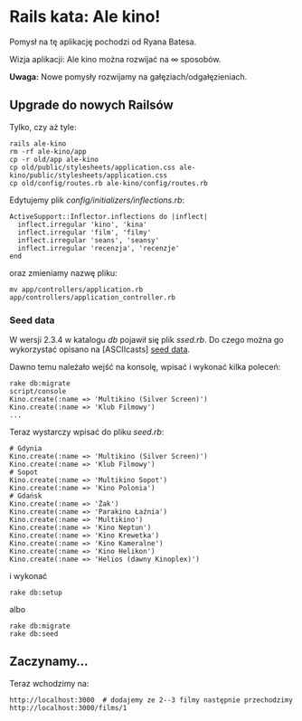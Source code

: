 # Rails kata: Ale kino!

Pomysł na tę aplikację pochodzi od Ryana Batesa.

Wizja aplikacji: Ale kino można rozwijać na ∞ sposobów.

**Uwaga:** Nowe pomysły rozwijamy na gałęziach/odgałęzieniach.


## Upgrade do nowych Railsów

Tylko, czy aż tyle:

    rails ale-kino
    rm -rf ale-kino/app
    cp -r old/app ale-kino
    cp old/public/stylesheets/application.css ale-kino/public/stylesheets/application.css
    cp old/config/routes.rb ale-kino/config/routes.rb

Edytujemy plik *config/initializers/inflections.rb*:

    ActiveSupport::Inflector.inflections do |inflect|
      inflect.irregular 'kino', 'kina'
      inflect.irregular 'film', 'filmy'
      inflect.irregular 'seans', 'seansy'
      inflect.irregular 'recenzja', 'recenzje'
    end

oraz zmieniamy nazwę pliku:

    mv app/controllers/application.rb app/controllers/application_controller.rb


### Seed data 

W wersji 2.3.4 w katalogu *db* pojawił się plik *ssed.rb*.
Do czego można go wykorzystać opisano na [ASCIIcasts] [seed data].

Dawno temu należało wejść na konsolę, wpisać i wykonać kilka poleceń:

    rake db:migrate
    script/console
    Kino.create(:name => 'Multikino (Silver Screen)')
    Kino.create(:name => 'Klub Filmowy')
    ...

Teraz wystarczy wpisać do pliku *seed.rb*:

    # Gdynia
    Kino.create(:name => 'Multikino (Silver Screen)')
    Kino.create(:name => 'Klub Filmowy')
    # Sopot
    Kino.create(:name => 'Multikino Sopot')
    Kino.create(:name => 'Kino Polonia')
    # Gdańsk
    Kino.create(:name => 'Żak')
    Kino.create(:name => 'Parakino Łaźnia')
    Kino.create(:name => 'Multikino')
    Kino.create(:name => 'Kino Neptun')
    Kino.create(:name => 'Kino Krewetka')
    Kino.create(:name => 'Kino Kameralne')
    Kino.create(:name => 'Kino Helikon')
    Kino.create(:name => 'Helios (dawny Kinoplex)')

i wykonać

    rake db:setup

albo

    rake db:migrate
    rake db:seed

## Zaczynamy…

Teraz wchodzimy na:

    http://localhost:3000  # dodajemy ze 2--3 filmy następnie przechodzimy
    http://localhost:3000/films/1


[seed data]: http://asciicasts.com/episodes/179-seed-data "Seed Data"

